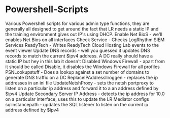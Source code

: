 # Powershell-Scripts
Various Powershell scripts for various admin type functions, they are generally all designed to get around the fact that LR needs a static IP and the training environment gives out IP's using DHCP.
Enable Net BioS - we'll enables Net Bios on all interfaces
Check Service - Checks LogRhythm SIEM Services
ReadyTech - Writes ReadyTech Cloud Hosting Lab events to the event viewer
Update DNS records - well you guessed it updates DNS records to match the current $ipv4 address. A DC really should have a static IP but hey in this lab it doesn't
Disabled Windows Firewall - apart from it should be called Disable, it disables the Windows Firewall for all profiles
PSNLookupstuff - Does a lookup against a set number of domains to generate DNS traffic on a DC
ReplaceIPAddressllroggen - replaces the ip addresses in an ini file
UpdateNetshProxy - sets the netsh portproxy to listen on a particular ip address and forward it to a an address defined by $ipv4
Update Secondary Server IP Address - detects the ip address for 10.0 on a particular interface, uses this to update the LR Mediator configs
sqlinstancepath - updates the SQL listener to listen on the current ip address defined by $ipv4
